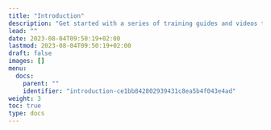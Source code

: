 ```yaml
---
title: "Introduction"
description: "Get started with a series of training guides and videos that enable users to become more competent users of NaviPartner’s cloud-based POS solution, such as NP Retail."
lead: ""
date: 2023-08-04T09:50:19+02:00
lastmod: 2023-08-04T09:50:19+02:00
draft: false
images: []
menu:
  docs:
    parent: ""
    identifier: "introduction-ce1bb842802939431c8ea5b4f043e4ad"
weight: 3
toc: true
type: docs
---
```

